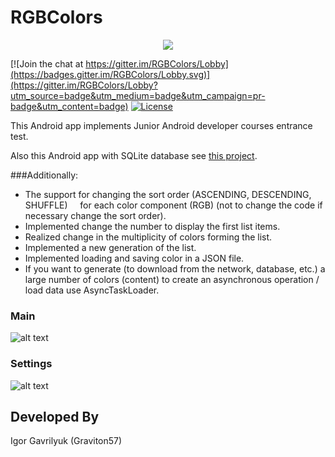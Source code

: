 # RGBColors

<p align="center">
  <img src="screenshot/logo.png" >
</p>

[![Join the chat at https://gitter.im/RGBColors/Lobby](https://badges.gitter.im/RGBColors/Lobby.svg)](https://gitter.im/RGBColors/Lobby?utm_source=badge&utm_medium=badge&utm_campaign=pr-badge&utm_content=badge)
[![License](https://img.shields.io/badge/license-Apache%202-blue.svg)](https://www.apache.org/licenses/LICENSE-2.0)

This Android app implements Junior Android developer courses entrance test.

Also this Android app with SQLite database see [this project][1].



###Additionally:

* The support for changing the sort order (ASCENDING, DESCENDING, SHUFFLE)
    for each color component (RGB) (not to change the code if necessary change the sort order).
* Implemented change the number to display the first list items.
* Realized change in the multiplicity of colors forming the list.
* Implemented a new generation of the list.
* Implemented loading and saving color in a JSON file.
* If you want to generate (to download from the network, database, etc.)
   a large number of colors (content) to create an asynchronous operation / load data
   use AsyncTaskLoader.

### Main
![alt text](screenshot/main.png "Main Activity")
### Settings
![alt text](screenshot/settings.png "Settings Activity")

Developed By
-------
Igor Gavrilyuk (Graviton57)

[1]: https://github.com/graviton57/RGBColorsDb.git
